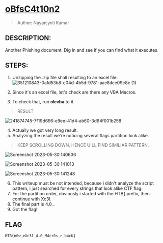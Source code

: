 # [oBfsC4t10n2](https://app.hackthebox.com/challenges/120)

> Author: Nayanjyoti Kumar

## DESCRIPTION:
Another Phishing document. Dig in and see if you can find what it executes.

## STEPS:
1. Unzipping the .zip file shall resulting to an excel file.
![351210843-0afd53b8-c04d-4b5d-9781-aae8dce09c8c (1)](https://github.com/user-attachments/assets/8d421c4a-680d-4640-b12f-f8baa6bbf704)

2. Since it's an excel file, let's check are there any VBA Macros.
3. To check that, run **olevba** to it.

> RESULT

![241874745-7f19d696-e9ee-41d4-ab60-3d64f001b258](https://github.com/user-attachments/assets/48cb6540-a586-42a7-87af-59e82f0a70bd)

4. Actually we got very long result.
5. Analyzing the result we're noticing several flags partition look alike.

> KEEP SCROLLING DOWN, HENCE U'LL FIND SIMILIAR PATTERN.

![Screenshot 2023-05-30 140636](https://github.com/Bread-Yolk/hackthebox/assets/70703371/316149a9-ae7f-456c-9b2b-0fb5e1b380ac)


![Screenshot 2023-05-30 141013](https://github.com/Bread-Yolk/hackthebox/assets/70703371/e25a258d-153b-4cf1-a623-455c3016d8f3)


![Screenshot 2023-05-30 141248](https://github.com/Bread-Yolk/hackthebox/assets/70703371/c15a8d67-2766-4136-91a3-1b4fd30896c7)


6. This writeup must be not intended, because i didn't analyze the script pattern, i just searched for every strings that look alike CTF flag.
7. For the partition order, obviously i started with the HTB{ prefix, then continue with Xc3l.
8. The final part is 4.0_.
9. Got the flag!

## FLAG

```
HTB{n0w_eXc3l_4.0_M4cr0s_r_b4cK}
```


